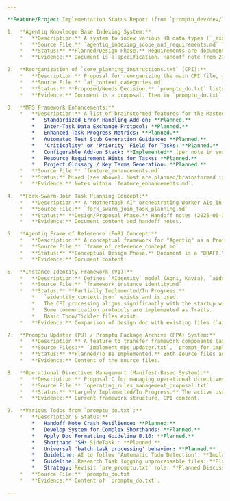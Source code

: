 ```yaml
---

**Feature/Project Implementation Status Report (from `promptu_dev/dev/`)**

1.  **Agentiq Knowledge Base Indexing System:**
    *   **Description:** A system to index various KB data types (`_expert.md`, `_refs.md`, `master_domain_log.md`, etc.) for advanced search capabilities (keyword, semantic, faceted, graph Q&A).
    *   **Source File:** `agentiq_indexing_scope_and_requirements.md`
    *   **Status:** **Planned/Design Phase.** Requirements are documented, and a research report is complete. Handoff notes indicate further work is pending more KB content.
    *   **Evidence:** Document is a specification. Handoff note from 2025-06-05.

2.  **Reorganization of `core_planning_instructions.txt` (CPI):**
    *   **Description:** Proposal for reorganizing the main CPI file, with options A (Chronological), B (Thematic), and C (Hybrid).
    *   **Source File:** `ai_context_categories.md`
    *   **Status:** **Proposed/Needs Decision.** `promptu_do.txt` lists this as needing a decision.
    *   **Evidence:** Document is a proposal. Item in `promptu_do.txt`.

3.  **MPS Framework Enhancements:**
    *   **Description:** A list of brainstormed features for the Master Prompt Segment framework.
        *   Standardized Error Handling Add-on: **Planned.**
        *   Inter-Task Data Exchange Protocol: **Planned.**
        *   Enhanced Task Progress Metrics: **Planned.**
        *   Automated Test Stub Generation Guidance: **Planned.**
        *   'Criticality' or 'Priority' Field for Tasks: **Planned.**
        *   Configurable Add-on Stack: **Implemented** (per note in source file, MPS v0.3.2).
        *   Resource Requirement Hints for Tasks: **Planned.**
        *   Project Glossary / Key Terms Generation: **Planned.**
    *   **Source File:** `feature_enhancements.md`
    *   **Status:** Mixed (see above). Most are planned/brainstormed ideas.
    *   **Evidence:** Notes within `feature_enhancements.md`.

4.  **Fork-Swarm-Join Task Planning Concept:**
    *   **Description:** A "Mothertask AI" orchestrating Worker AIs in phases for complex software development. Includes proposals to extend `task_spawning_addon.txt` for the Mothertask role.
    *   **Source File:** `fork_swarm_join_task_planning.md`
    *   **Status:** **Design/Proposal Phase.** Handoff notes (2025-06-04) confirm this is a new concept under investigation and design.
    *   **Evidence:** Document content and handoff notes.

5.  **Agentiq Frame of Reference (FoR) Concept:**
    *   **Description:** A conceptual framework for "Agentiq" as a Promptu Application to provide an AI with persistent and evolving FoR (Recall, Rules, Workflows, Chat Behaviors, Domain Knowledge including Leveled Research Protocol).
    *   **Source File:** `frame_of_reference_concept.md`
    *   **Status:** **Conceptual Design Phase.** Document is a "DRAFT." Some underlying mechanics (handoff, manifest-based directives) exist in Promptu, but "Agentiq" as a holistic app is conceptual.
    *   **Evidence:** Document content.

6.  **Instance Identity Framework (V1):**
    *   **Description:** Defines `AIdentity` model (Agni, Kavia), `aidentity_context.json` profile, startup workflow, Todo/Tickler systems, and communication protocols.
    *   **Source File:** `framework_instance_identity.md`
    *   **Status:** **Partially Implemented/In Progress.**
        *   `aidentity_context.json` exists and is used.
        *   The CPI processing aligns significantly with the startup workflow.
        *   Some communication protocols are implemented as Traits.
        *   Basic Todo/Tickler files exist.
    *   **Evidence:** Comparison of design doc with existing files (`aidentity_context.json`, CPI, traits) and handoff notes.

7.  **Promptu Updater (PU) / Promptu Package Archive (PPA) System:**
    *   **Description:** A feature to transfer framework components (add-ons, apps, guidelines) between Promptu instances using update packages (`.ppa`). Involves an `apply_promptu_update` add-on or new IEPs (`CREATE_PROMPTU_PACKAGE`, `APPLY_PROMPTU_PACKAGE`).
    *   **Source Files:** `implement_mps_updater.txt`, `prompt_for_implementing_ppa_system.txt`
    *   **Status:** **Planned/To Be Implemented.** Both source files are prompts for future implementation tasks.
    *   **Evidence:** Content of the source files.

8.  **Operational Directives Management (Manifest-Based System):**
    *   **Description:** Proposal C for managing operational directives (rules, guidelines, preferences) as individual files in libraries, activated by a manifest.
    *   **Source File:** `operating_rules_management_proposal.txt`
    *   **Status:** **Largely Implemented/In Progress.** The active use of `active_manifest.json` and `promptu_dev/core/traits/` files, along with CPI Section V.A, aligns with this proposal. A todo in `promptu_do.txt` about deciding on this might be outdated.
    *   **Evidence:** Current framework structure, CPI content.

9.  **Various Todos from `promptu_do.txt`:**
    *   **Description & Status:**
        *   Handoff Note Crash Resilience: **Planned.**
        *   Develop System for Complex Shorthands: **Planned.**
        *   Apply Doc Formatting Guideline B.10: **Planned.**
        *   Shorthand 'SH: SideTask': **Planned.**
        *   Universal 'batch task processing' behavior: **Planned.**
        *   Guideline: AI to follow 'Automatic Todo Detection': **Implemented Guideline/Ongoing AI Behavior.**
        *   Guideline: Research Task logging unprocessable files: **Planned Guideline.**
        *   Strategy: Revisit `pre_promptu.txt` role: **Planned Discussion.**
    *   **Source File:** `promptu_do.txt`
    *   **Evidence:** Content of `promptu_do.txt`.

---
```

